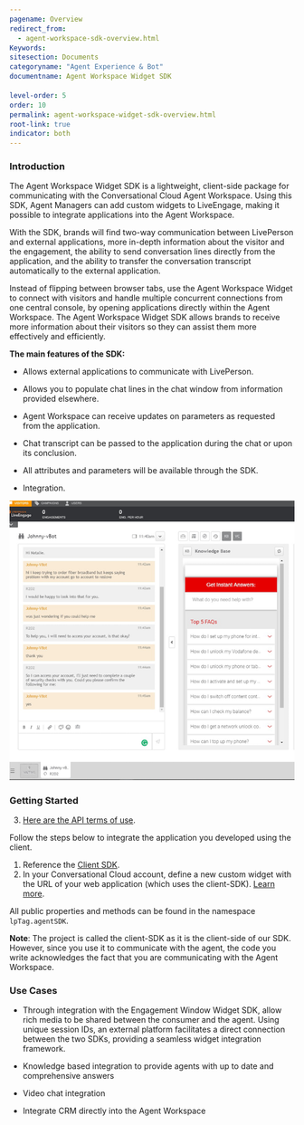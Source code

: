 ```yaml
---
pagename: Overview
redirect_from:
  - agent-workspace-sdk-overview.html
Keywords:
sitesection: Documents
categoryname: "Agent Experience & Bot"
documentname: Agent Workspace Widget SDK

level-order: 5
order: 10
permalink: agent-workspace-widget-sdk-overview.html
root-link: true
indicator: both
---
```

### Introduction

The Agent Workspace Widget SDK is a lightweight, client-side package for communicating with the Conversational Cloud Agent Workspace. Using this SDK, Agent Managers can add custom widgets to LiveEngage, making it possible to integrate applications into the Agent Workspace.

With the SDK, brands will find two-way communication between LivePerson and external applications, more in-depth information about the visitor and the engagement, the ability to send conversation lines directly from the application, and the ability to transfer the conversation transcript automatically to the external application.

Instead of flipping between browser tabs, use the Agent Workspace Widget to connect with visitors and handle multiple concurrent connections from one central console, by opening applications directly within the Agent Workspace. The Agent Workspace Widget SDK allows brands to receive more information about their visitors so they can assist them more effectively and efficiently.

**The main features of the SDK:**

* Allows external applications to communicate with LivePerson.

* Allows you to populate chat lines in the chat window from information provided elsewhere.

* Agent Workspace can receive updates on parameters as requested from the application.

* Chat transcript can be passed to the application during the chat or upon its conclusion.

* All attributes and parameters will be available through the SDK.

* Integration.

![AgentWorkspaceSDK](img/agentworkspace.png)

### Getting Started

3. [Here are the API terms of use](https://www.liveperson.com/policies/apitou).

Follow the steps below to integrate the application you developed using the client.

1. Reference the [Client SDK](https://lpcdn.lpsnmedia.net/webagent/client-SDK.min.js).
2. In your Conversational Cloud account, define a new custom widget with the URL of your web application (which uses the client-SDK). [Learn more](guides-agent-workspace-widget.html).

All public properties and methods can be found in the namespace `lpTag.agentSDK`.

**Note**: The project is called the client-SDK as it is the client-side of our SDK. However, since you use it to communicate with the agent, the code you write acknowledges the fact that you are communicating with the Agent Workspace.

### Use Cases

* Through integration with the Engagement Window Widget SDK, allow rich media to be shared between the consumer and the agent. Using unique session IDs, an external platform facilitates a direct connection between the two SDKs, providing a seamless widget integration framework.

* Knowledge based integration to provide agents with up to date and comprehensive answers

* Video chat integration

* Integrate CRM directly into the Agent Workspace
